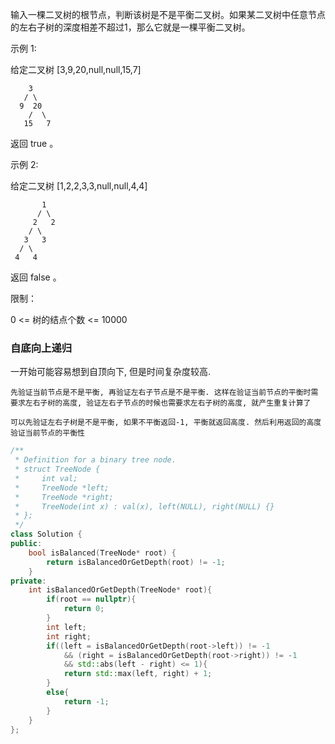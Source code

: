 输入一棵二叉树的根节点，判断该树是不是平衡二叉树。如果某二叉树中任意节点的左右子树的深度相差不超过1，那么它就是一棵平衡二叉树。

 

示例 1:

给定二叉树 [3,9,20,null,null,15,7]
```
    3
   / \
  9  20
    /  \
   15   7
```
返回 true 。

示例 2:

给定二叉树 [1,2,2,3,3,null,null,4,4]
```
       1
      / \
     2   2
    / \
   3   3
  / \
 4   4
```
返回 false 。

 

限制：

0 <= 树的结点个数 <= 10000





### 自底向上递归

一开始可能容易想到自顶向下, 但是时间复杂度较高.

```
先验证当前节点是不是平衡, 再验证左右子节点是不是平衡. 这样在验证当前节点的平衡时需要求左右子树的高度, 验证左右子节点的时候也需要求左右子树的高度, 就产生重复计算了

可以先验证左右子树是不是平衡, 如果不平衡返回-1, 平衡就返回高度. 然后利用返回的高度验证当前节点的平衡性
```





```c++
/**
 * Definition for a binary tree node.
 * struct TreeNode {
 *     int val;
 *     TreeNode *left;
 *     TreeNode *right;
 *     TreeNode(int x) : val(x), left(NULL), right(NULL) {}
 * };
 */
class Solution {
public:
    bool isBalanced(TreeNode* root) {
        return isBalancedOrGetDepth(root) != -1;
    }
private:
    int isBalancedOrGetDepth(TreeNode* root){
        if(root == nullptr){
            return 0;
        }
        int left;
        int right;
        if((left = isBalancedOrGetDepth(root->left)) != -1 
            && (right = isBalancedOrGetDepth(root->right)) != -1 
            && std::abs(left - right) <= 1){
            return std::max(left, right) + 1;
        }
        else{
            return -1;
        }
    }
};
```

